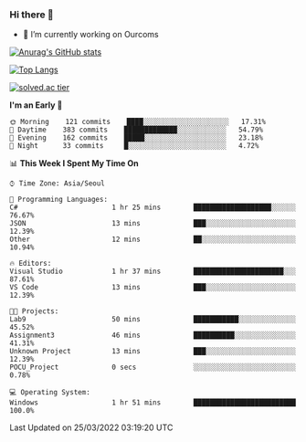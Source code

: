 ### Hi there 👋

- 🔭 I’m currently working on Ourcoms

<!--
**Rhange/Rhange** is a ✨ _special_ ✨ repository because its `README.md` (this file) appears on your GitHub profile.

Here are some ideas to get you started:

- 🌱 I’m currently learning ...
- 👯 I’m looking to collaborate on ...
- 🤔 I’m looking for help with ...
- 💬 Ask me about ...
- 📫 How to reach me: ...
- 😄 Pronouns: ...
- ⚡ Fun fact: ...
-->

[![Anurag's GitHub stats](https://github-readme-stats.vercel.app/api?username=rhange&show_icons=true&theme=gruvbox)](https://github.com/anuraghazra/github-readme-stats)

[![Top Langs](https://github-readme-stats.vercel.app/api/top-langs/?username=rhange&layout=compact&theme=gruvbox)](https://github.com/anuraghazra/github-readme-stats)

[![solved.ac tier](http://mazassumnida.wtf/api/generate_badge?boj=rhange0511)](https://solved.ac/rhange0511)

  <!--START_SECTION:waka-->
**I'm an Early 🐤** 

```text
🌞 Morning    121 commits    ████░░░░░░░░░░░░░░░░░░░░░   17.31% 
🌆 Daytime    383 commits    █████████████░░░░░░░░░░░░   54.79% 
🌃 Evening    162 commits    █████░░░░░░░░░░░░░░░░░░░░   23.18% 
🌙 Night      33 commits     █░░░░░░░░░░░░░░░░░░░░░░░░   4.72%

```


📊 **This Week I Spent My Time On** 

```text
⌚︎ Time Zone: Asia/Seoul

💬 Programming Languages: 
C#                       1 hr 25 mins        ███████████████████░░░░░░   76.67% 
JSON                     13 mins             ███░░░░░░░░░░░░░░░░░░░░░░   12.39% 
Other                    12 mins             ██░░░░░░░░░░░░░░░░░░░░░░░   10.94%

🔥 Editors: 
Visual Studio            1 hr 37 mins        ██████████████████████░░░   87.61% 
VS Code                  13 mins             ███░░░░░░░░░░░░░░░░░░░░░░   12.39%

🐱‍💻 Projects: 
Lab9                     50 mins             ███████████░░░░░░░░░░░░░░   45.52% 
Assignment3              46 mins             ██████████░░░░░░░░░░░░░░░   41.31% 
Unknown Project          13 mins             ███░░░░░░░░░░░░░░░░░░░░░░   12.39% 
POCU_Project             0 secs              ░░░░░░░░░░░░░░░░░░░░░░░░░   0.78%

💻 Operating System: 
Windows                  1 hr 51 mins        █████████████████████████   100.0%

```


 Last Updated on 25/03/2022 03:19:20 UTC
<!--END_SECTION:waka-->
